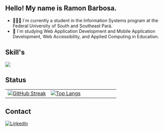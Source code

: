 ## Hello! My name is Ramon Barbosa.
- 👨🏾‍🎓 I`m currently a student in the Information Systems program at the Federal University of South and Southeast Pará.
- 🌱 I`m studying Web Application Development and Mobile Application Development, Web Accessibility, and Applied Computing in Education.



## Skill's
<p>
  <a href="https://skillicons.dev">
    <img src="https://skillicons.dev/icons?i=html,css,tailwind,scss,java,js,ts,express,nestjs,react,next,jest,linux,git,docker,sqlite,postgres,prisma,sequelize,firebase,mongodb,aws"/>
  </a>
</p>



## Status
<table>
  <tr>
    <td>
      <a href="https://git.io/streak-stats">
        <img src="https://streak-stats.demolab.com?user=ramoncbarbosa&theme=tokyonight&border_radius=0" alt="GitHub Streak" />
      </a>
    </td>
    <td>
      <div style="width: 200px;">
        <a href="https://github.com/ramoncbarbosa/github-readme-stats">
          <img src="https://github-readme-stats.vercel.app/api/top-langs/?username=ramoncbarbosa&langs_count=8&layout=compact&theme=tokyonight" alt="Top Langs" />
        </a>
      </div>
    </td>
  </tr>
</table>



## Contact
<a href="https://www.linkedin.com/in/ramon-barbosa-712273237/" target="_blank">
  <img src="https://img.shields.io/badge/LinkedIn-0077B5?style=for-the-badge&logo=linkedin&logoColor=white" alt="LinkedIn"/>
</a>
